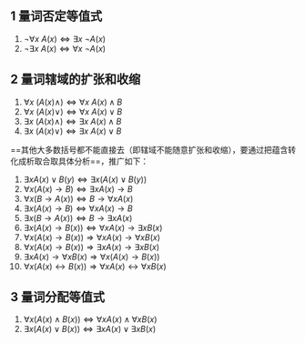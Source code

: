 ## 1 量词否定等值式
1. $\neg \forall x~A(x)\Leftrightarrow \exists x~\neg A(x)$
2. $\neg \exists x~A(x)\Leftrightarrow\forall x~\neg A(x)$
## 2 量词辖域的扩张和收缩
1. $\forall x~(A(x)\wedge)\Leftrightarrow \forall x~A(x)\wedge B$
2. $\forall x~(A(x)\vee)\Leftrightarrow \forall x~A(x)\vee B$
3. $\exists x~(A(x)\wedge)\Leftrightarrow \exists x~A(x)\wedge B$
4. $\exists x~(A(x)\vee)\Leftrightarrow \exists x~A(x)\vee B$

==其他大多数括号都不能直接去（即辖域不能随意扩张和收缩），要通过把蕴含转化成析取合取具体分析==，推广如下：
1. $\exists x A(x) \vee B(y) \Leftrightarrow \exists x(A(x) \vee B(y))$
2. $\forall x(A(x) \rightarrow B) \Leftrightarrow \exists x A(x) \rightarrow B$
3. $\forall x(B \rightarrow A(x)) \Leftrightarrow B \rightarrow \forall x A(x)$
4. $\exists x(A(x) \rightarrow B) \Leftrightarrow \forall x A(x) \rightarrow B$
5. $\exists x(B \rightarrow A(x)) \Leftrightarrow B \rightarrow \exists x A(x)$
6. $\exists x(A(x) \rightarrow B(x)) \Leftrightarrow \forall x A(x) \rightarrow \exists x B(x)$
7. $\forall x(A(x) \rightarrow B(x)) \Rightarrow \forall x A(x) \rightarrow \forall x B(x)$
8. $\forall x(A(x) \rightarrow B(x)) \Rightarrow \exists x A(x) \rightarrow \exists x B(x)$
9. $\exists x A(x) \rightarrow \forall x B(x) \Rightarrow \forall x(A(x) \rightarrow B(x))$
10. $\forall x(A(x) \leftrightarrow B(x)) \Rightarrow \forall x A(x) \leftrightarrow \forall x B(x)$

## 3 量词分配等值式
1.  $\forall x(A(x) \wedge B(x)) \Leftrightarrow \forall x A(x) \wedge \forall x B(x)$
2. $\exists x(A(x) \vee B(x)) \Leftrightarrow \exists x A(x) \vee \exists x B(x)$
